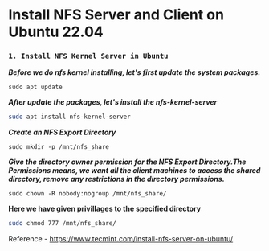 #  Install NFS Server and Client on Ubuntu 22.04

### `1. Install NFS Kernel Server in Ubuntu`

_**Before we do nfs kernel installing, let's first update the system packages.**_
```
sudo apt update
```
**_After update the packages, let's install the nfs-kernel-server_**
```sh
sudo apt install nfs-kernel-server
```
**_Create an NFS Export Directory_**
```
sudo mkdir -p /mnt/nfs_share
```
_**Give the directory owner permission for the NFS Export Directory.The Permissions means, we want all the client machines to access the shared directory, remove any restrictions in the directory permissions.**_

```
sudo chown -R nobody:nogroup /mnt/nfs_share/
```
**Here we have given privillages to the  specified directory**
```sh
sudo chmod 777 /mnt/nfs_share/
```















Reference - https://www.tecmint.com/install-nfs-server-on-ubuntu/
